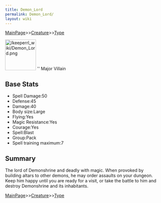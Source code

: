 ```yaml
---
title: Demon_Lord
permalink: Demon_Lord/
layout: wiki
---
```


[MainPage](/keeperrl_wiki/ "wikilink")>>[Creature](/keeperrl_wiki/Creature_Guide "wikilink")>>[Type](/keeperrl_wiki/Type "wikilink")

<img src="/keeperrl_wiki/Demon_Lord.png" title="fig:/keeperrl_wiki/Demon_Lord.png" alt="/keeperrl_wiki/Demon_Lord.png" width="100" />
'' Major Villain

Base Stats
----------

-   Spell Damage:50
-   Defense:45
-   Damage:40
-   Body size:Large
-   Flying:Yes
-   Magic Resistance:Yes
-   Courage:Yes
-   Spell:Blast
-   Group:Pack
-   Spell training maximum:7

Summary
-------

The lord of Demonshrine and deadly with magic. When provoked by building
altars to other demons, he may order assaults on your dungeon. Keep him
happy until you are ready for a visit, or take the battle to him and
destroy Demonshrine and its inhabitants.

[MainPage](/keeperrl_wiki/ "wikilink")>>[Creature](/keeperrl_wiki/Creature_Guide "wikilink")>>[Type](/keeperrl_wiki/Type "wikilink")

